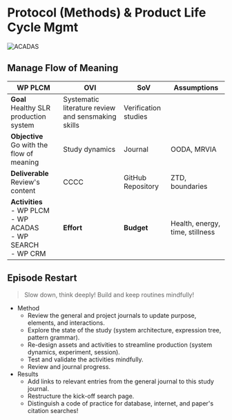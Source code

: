 # Protocol (Methods) & Product Life Cycle Mgmt
![ACADAS](https://www.plantuml.com/plantuml/png/RPB1ZXCn38RlynIME2oewZiiQYKMWKH5ZdGFLkBfHcJiu3WT3KzF4tNBB6MEt__vjwp9Op5KcoA72VDWqHB14-b4JDMYXztYBmGvW9EgdWh820VI8em93ZAJmXpj1JuxS3LdKHisFzvvFuxUFyCtFSse1CE3CyhboDlBT-JlpWsRbNOWoOcQUS6Tj-GPN8uQhMAAjhmcH2tvmZ8d2gVRm3Wsl9DfgXmzMXJkqMt7LpbVvQOsiXCsbVGAYJfKGeldsyAcDlv9fNAWm5JAyB2vlt5OL-_HiCDrjPFHEbptFg663hVRl-P7nhHOz9ZI0aeO0268hnEnlH5t2Kk9uzB_q8GPlB2dRELjNSwAiH2yzngljH_Qo97BKeoc-9l-FxcdCoN9W7hgou-yLvoxcsg9mlyiAZ_XLwLYTuaZLFzoEw8CZyJX-kp-0000)

## Manage Flow of Meaning

WP PLCM|OVI|SoV| Assumptions
-|-|-|-
**Goal**<br>Healthy SLR production system|Systematic literature review and sensmaking skills|Verification studies|
**Objective**<br>Go with the flow of meaning|Study dynamics|Journal|OODA, MRVIA
**Deliverable**<br>Review's content|CCCC|GitHub Repository|ZTD, boundaries
**Activities**<br>- WP PLCM<br>- WP ACADAS<br>- WP SEARCH<br>- WP CRM|**Effort**|**Budget**|Health, energy, time, stillness

## Episode Restart
> Slow down, think deeply! Build and keep routines mindfully!
- Method
  - Review the general and project journals to update purpose, elements, and interactions.
  - Explore the state of the study (system architecture, expression tree, pattern grammar).
  - Re-design assets and activities to streamline production (system dynamics, experiment, session).
  - Test and validate the activities mindfully.
  - Review and journal progress.
- Results
  - Add links to relevant entries from the general journal to this study journal.
  - Restructure the kick-off search page.
  - Distinguish a code of practice for database, internet, and paper's citation searches!

